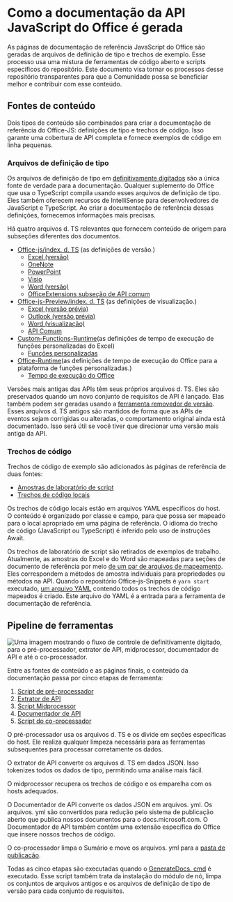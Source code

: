 # <a name="how-the-office-javascript-api-documentation-is-generated"></a>Como a documentação da API JavaScript do Office é gerada

As páginas de documentação de referência JavaScript do Office são geradas de arquivos de definição de tipo e trechos de exemplo. Esse processo usa uma mistura de ferramentas de código aberto e scripts específicos do repositório. Este documento visa tornar os processos desse repositório transparentes para que a Comunidade possa se beneficiar melhor e contribuir com esse conteúdo.

## <a name="content-sources"></a>Fontes de conteúdo

Dois tipos de conteúdo são combinados para criar a documentação de referência do Office-JS: definições de tipo e trechos de código. Isso garante uma cobertura de API completa e fornece exemplos de código em linha pequenas.

### <a name="type-definition-files"></a>Arquivos de definição de tipo

Os arquivos de definição de tipo em [definitivamente digitados](https://github.com/DefinitelyTyped/DefinitelyTyped) são a única fonte de verdade para a documentação. Qualquer suplemento do Office que usa o TypeScript compila usando esses arquivos de definição de tipo. Eles também oferecem recursos de IntelliSense para desenvolvedores de JavaScript e TypeScript. Ao criar a documentação de referência dessas definições, fornecemos informações mais precisas.

Há quatro arquivos d. TS relevantes que fornecem conteúdo de origem para subseções diferentes dos documentos.

- [Office-js/index. d. TS](https://raw.githubusercontent.com/DefinitelyTyped/DefinitelyTyped/master/types/office-js/index.d.ts) (as definições de versão.)
  - [Excel (versão)](https://docs.microsoft.com/javascript/api/excel_release)
  - [OneNote](https://docs.microsoft.com/javascript/api/onenote)
  - [PowerPoint](https://docs.microsoft.com/javascript/api/powerpoint)
  - [Visio](https://docs.microsoft.com/javascript/api/visio)
  - [Word (versão)](https://docs.microsoft.com/javascript/api/word_release)
  - [OfficeExtensions subseção de API comum](https://docs.microsoft.com/javascript/api/office)
- [Office-js-Preview/index. d. TS](https://raw.githubusercontent.com/DefinitelyTyped/DefinitelyTyped/master/types/office-js-preview/index.d.ts) (as definições de visualização.)
  - [Excel (versão prévia)](https://docs.microsoft.com/javascript/api/excel)
  - [Outlook (versão prévia)](https://docs.microsoft.com/javascript/api/outlook)
  - [Word (visualização)](https://docs.microsoft.com/javascript/api/word)
  - [API Comum](https://docs.microsoft.com/javascript/api/office)
- [Custom-Functions-Runtime](https://github.com/DefinitelyTyped/DefinitelyTyped/blob/master/types/custom-functions-runtime/index.d.ts)(as definições de tempo de execução de funções personalizadas do Excel)
  - [Funções personalizadas](https://docs.microsoft.com/javascript/api/custom-functions-runtime)
- [Office-Runtime](https://github.com/DefinitelyTyped/DefinitelyTyped/blob/master/types/office-runtime/index.d.ts)(as definições de tempo de execução do Office para a plataforma de funções personalizadas.)
  - [Tempo de execução do Office](https://docs.microsoft.com/javascript/api/office-runtime)

Versões mais antigas das APIs têm seus próprios arquivos d. TS. Eles são preservados quando um novo conjunto de requisitos de API é lançado. Elas também podem ser geradas usando a [ferramenta removedor de versão](https://github.com/OfficeDev/office-js-docs-reference/blob/master/generate-docs/tools/VersionRemover.ts). Esses arquivos d. TS antigos são mantidos de forma que as APIs de eventos sejam corrigidas ou alteradas, o comportamento original ainda está documentado. Isso será útil se você tiver que direcionar uma versão mais antiga da API.

### <a name="code-snippets"></a>Trechos de código

Trechos de código de exemplo são adicionados às páginas de referência de duas fontes:

- [Amostras de laboratório de script](https://github.com/OfficeDev/office-js-snippets)
- [Trechos de código locais](https://github.com/OfficeDev/office-js-docs-reference/tree/master/docs/code-snippets)

Os trechos de código locais estão em arquivos YAML específicos do host. O conteúdo é organizado por classe e campo, para que possa ser mapeado para o local apropriado em uma página de referência. O idioma do trecho de código (JavaScript ou TypeScript) é inferido pelo uso de instruções Await.

Os trechos de laboratório de script são retirados de exemplos de trabalho. Atualmente, as amostras do Excel e do Word são mapeadas para seções de documento de referência por meio [de um par de arquivos de mapeamento](https://github.com/OfficeDev/office-js-snippets/tree/master/snippet-extractor-metadata). Eles correspondem a métodos de amostra individuais para propriedades ou métodos na API. Quando o repositório Office-js-Snippets é `yarn start` executado, [um arquivo YAML](https://github.com/OfficeDev/office-js-snippets/blob/master/snippet-extractor-output/snippets.yaml) contendo todos os trechos de código mapeados é criado. Este arquivo do YAML é a entrada para a ferramenta de documentação de referência.

## <a name="tooling-pipeline"></a>Pipeline de ferramentas

![Uma imagem mostrando o fluxo de controle de definitivamente digitado, para o pré-processador, extrator de API, midprocessor, documentador de API e até o co-processador.](ToolingPipeline.png)

Entre as fontes de conteúdo e as páginas finais, o conteúdo da documentação passa por cinco etapas de ferramenta:

1. [Script de pré-processador](https://github.com/OfficeDev/office-js-docs-reference/blob/master/generate-docs/scripts/preprocessor.ts)
1. [Extrator de API](https://api-extractor.com/)
1. [Script Midprocessor](https://github.com/OfficeDev/office-js-docs-reference/blob/master/generate-docs/scripts/midprocessor.ts)
1. [Documentador de API](https://github.com/microsoft/rushstack/blob/master/apps/api-documenter/README.md)
1. [Script do co-processador](https://github.com/OfficeDev/office-js-docs-reference/blob/master/generate-docs/scripts/postprocessor.ts)

O pré-processador usa os arquivos d. TS e os divide em seções específicas do host. Ele realiza qualquer limpeza necessária para as ferramentas subsequentes para processar corretamente os dados.

O extrator de API converte os arquivos d. TS em dados JSON. Isso tokenizes todos os dados de tipo, permitindo uma análise mais fácil.

O midprocessor recupera os trechos de código e os emparelha com os hosts adequados.

O Documentador de API converte os dados JSON em arquivos. yml. Os arquivos. yml são convertidos para redução pelo sistema de publicação aberto que publica nossos documentos para o docs.microsoft.com. O Documentador de API também contém uma extensão específica do Office que insere nossos trechos de código.

O co-processador limpa o Sumário e move os arquivos. yml para a [pasta de publicação](https://github.com/OfficeDev/office-js-docs-reference/tree/master/docs/docs-ref-autogen).

Todas as cinco etapas são executadas quando o [GenerateDocs. cmd](https://github.com/OfficeDev/office-js-docs-reference/blob/master/generate-docs/GenerateDocs.cmd) é executado. Esse script também trata da instalação do módulo de nó, limpa os conjuntos de arquivos antigos e os arquivos de definição de tipo de versão para cada conjunto de requisitos.
